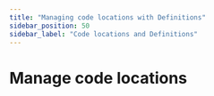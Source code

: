 ```yaml
---
title: "Managing code locations with Definitions"
sidebar_position: 50
sidebar_label: "Code locations and Definitions"
---
```


# Manage code locations
